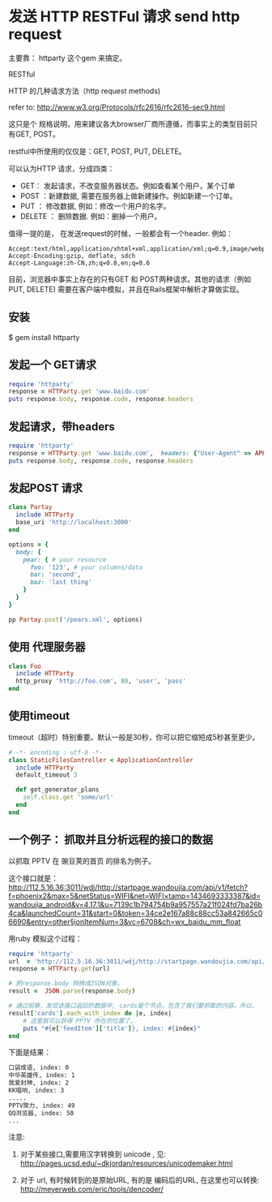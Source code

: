 # 发送 HTTP RESTFul 请求 send http request

主要靠：  httparty 这个gem 来搞定。

RESTful

HTTP 的几种请求方法（http request methods)

refer to:  http://www.w3.org/Protocols/rfc2616/rfc2616-sec9.html

这只是个 规格说明，用来建议各大browser厂商所遵循，而事实上的类型目前只有GET, POST。

restful中所使用的仅仅是：GET, POST, PUT, DELETE。

可以认为HTTP 请求，分成四类：

- GET： 发起请求，不改变服务器状态。例如查看某个用户，某个订单
- POST ：新建数据, 需要在服务器上做新建操作。例如新建一个订单。
- PUT ： 修改数据, 例如：修改一个用户的名字。
- DELETE ： 删除数据. 例如：删掉一个用户。


值得一提的是， 在发送request的时候，一般都会有一个header. 例如：

```
Accept:text/html,application/xhtml+xml,application/xml;q=0.9,image/webp,*/*;q=0.8
Accept-Encoding:gzip, deflate, sdch
Accept-Language:zh-CN,zh;q=0.8,en;q=0.6
```

目前，浏览器中事实上存在的只有GET 和 POST两种请求。其他的请求（例如PUT, DELETE)
需要在客户端中模拟，并且在Rails框架中解析才算做实现。

## 安装

$ gem install httparty

## 发起一个 GET请求

```ruby
require 'httparty'
response = HTTParty.get 'www.baidu.com'
puts response.body, response.code, response.headers
```

## 发起请求，带headers

```ruby
require 'httparty'
response = HTTParty.get 'www.baidu.com',  headers: {"User-Agent" => APPLICATION_NAME}
puts response.body, response.code, response.headers
```

## 发起POST 请求

```ruby
class Partay
  include HTTParty
  base_uri 'http://localhost:3000'
end

options = {
  body: {
    pear: { # your resource
      foo: '123', # your columns/data
      bar: 'second',
      baz: 'last thing'
    }
  }
}

pp Partay.post('/pears.xml', options)
```

## 使用 代理服务器

```ruby
class Foo
  include HTTParty
  http_proxy 'http://foo.com', 80, 'user', 'pass'
end
```
## 使用timeout

timeout（超时）特别重要。默认一般是30秒，你可以把它缩短成5秒甚至更少。 

```ruby
# -*- encoding : utf-8 -*-
class StaticFilesController < ApplicationController
  include HTTParty
  default_timeout 3

  def get_generator_plans
    self.class.get 'some/url'
  end
end
```

## 一个例子： 抓取并且分析远程的接口的数据

以抓取 PPTV 在 豌豆荚的首页 的排名为例子。

这个接口就是： http://112.5.16.36:3011/wdj/http://startpage.wandoujia.com/api/v1/fetch?f=phoenix2&max=5&netStatus=WIFI&net=WIFI×tamp=1434693333387&id=wandoujia_android&v=4.17.1&u=7139c1b794754b9a957557a21f024fd7ba26b4ca&launchedCount=31&start=0&token=34ce2e167a88c88cc53a842665c06690&entry=other§ionItemNum=3&vc=6708&ch=wx_baidu_mm_float

用ruby 模拟这个过程：

```ruby
require 'httparty'
url  = 'http://112.5.16.36:3011/wdj/http://startpage.wandoujia.com/api/v1/fetch?f=phoenix2&max=5&netStatus=WIFI&net=WIFI×tamp=1434693333387&id=wandoujia_android&v=4.17.1&u=7139c1b794754b9a957557a21f024fd7ba26b4ca&launchedCount=31&start=0&token=34ce2e167a88c88cc53a842665c06690&entry=other§ionItemNum=3&vc=6708&ch=wx_baidu_mm_float'
response = HTTParty.get(url)

# 把response.body 转换成JSON对象。
result =  JSON.parse(response.body)

# 通过观察，发现该接口返回的数据中, cards是个节点。包含了我们要抓取的内容。所以，
result['cards'].each_with_index do |e, index|
    # 这里就可以获得 PPTV 所在的位置了。
    puts "#{e['feedItem']['title']}, index: #{index}"
end
```

下面是结果：

```bash
口袋成语, index: 0
中华英雄传, index: 1
我爱封神, index: 2
KK唱响, index: 3
.....
PPTV聚力, index: 49
QQ浏览器, index: 50
...
```

注意:

1.  对于某些接口,需要用汉字转换到 unicode , 见:  http://pages.ucsd.edu/~dkjordan/resources/unicodemaker.html

2. 对于 url, 有时候转到的是原始URL, 有的是 编码后的URL, 在这里也可以转换: http://meyerweb.com/eric/tools/dencoder/


